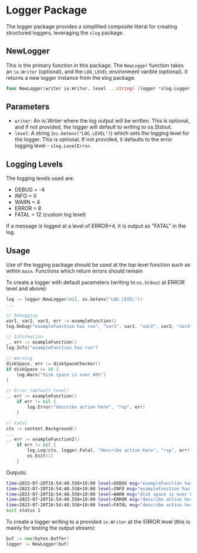# Logger Package

The logger package provides a simplified composite literal for creating structured loggers, leveraging the `slog` package.

## NewLogger

 This is the primary function in this package. The `NewLogger` function takes an `io.Writer` (optional), and the `LOG_LEVEL` environment varible (optional). It returns a new logger instance from the slog package.

```go
func NewLogger(writer io.Writer, level ...string) (logger *slog.Logger)
```

## Parameters
- `writer`: An io.Writer where the log output will be written. This is optional, and if not provided, the logger will default to writing to os.Stdout.
- `level`: A string (`os.Getenv("LOG_LEVEL")`) which sets the logging level for the logger. This is optional. If not provided, it defaults to the error logging level - `slog.LevelError`.

## Logging Levels
The logging levels used are:

- DEBUG = -4
- INFO = 0
- WARN = 4
- ERROR = 8
- FATAL = 12 (custom log level)

If a message is logged at a level of ERROR+4, it is output as "FATAL" in the log.

## Usage
Use of the logging package should be used at the top level function such as within `main`. Functions which return errors should remain

To create a logger with default parameters (writing to `os.Stdout` at ERROR level and above):
```go
log := logger.NewLogger(nil, os.Getenv("LOG_LEVEL"))
...

// Debugging
var1, var2, var3, err := exampleFunction()
log.Debug("exampleFunction has run", "var1", var1, "var2", var2, "var3", var3)

// Information
_, err := exampleFunction()
log.Info("exampleFunction has run")

// Warning
diskSpace, err := diskSpaceChecker()
if diskSpace >= 80 {
	log.Warn("disk space is over 80%")
}

// Error (default level)
_, err := exampleFunction()
	if err != nil {
		log.Error("describe action here", "rsp", err)
	}

// Fatal
ctx := context.Background()
...
_, err := exampleFunction2()
	if err != nil {
		log.Log(ctx, logger.Fatal, "describe action here", "rsp", err)
		os.Exit(1)
	}
```
Outputs:
```bash
time=2023-07-20T16:54:40.558+10:00 level=DEBUG msg="exampleFunction has run" var1="something" var2="something" etc.
time=2023-07-20T16:54:40.558+10:00 level=INFO msg="exampleFunction has run"
time=2023-07-20T16:54:40.558+10:00 level=WARN msg="disk space is over 80%"
time=2023-07-20T16:54:40.558+10:00 level=ERROR msg="describe action here" rsp="error: something in exampleFunction went wrong"
time=2023-07-20T16:54:40.558+10:00 level=FATAL msg="describe action here" rsp="error: something in exampleFunction2 went very wrong"
exit status 1
```

To create a logger writing to a provided `io.Writer` at the ERROR level (this is mainly for testing the output stream):
```go
buf := new(bytes.Buffer)
logger := NewLogger(buf)
```

